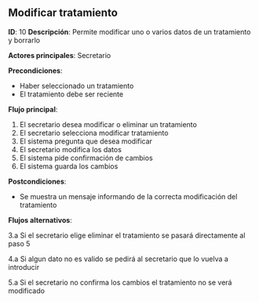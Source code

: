 ## Modificar tratamiento

**ID**: 10
**Descripción**: Permite modificar uno o varios datos de un tratamiento y borrarlo

**Actores principales**: Secretario

**Precondiciones**:
* Haber seleccionado un tratamiento
* El tratamiento debe ser reciente

**Flujo principal**:
1. El secretario desea modificar o eliminar un tratamiento
2. El secretario selecciona modificar tratamiento
3. El sistema pregunta que desea modificar
4. El secretario modifica los datos
5. El sistema pide confirmación de cambios
6. El sistema guarda los cambios


**Postcondiciones**:

* Se muestra un mensaje informando de la correcta modificación del tratamiento

**Flujos alternativos**:

3.a Si el secretario elige eliminar el tratamiento se pasará directamente al paso 5

4.a Si algun dato no es valido se pedirá al secretario que lo vuelva a introducir

5.a Si el secretario no confirma los cambios el tratamiento no se verá modificado


